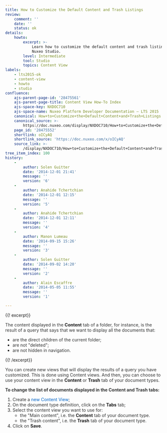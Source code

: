 ```yaml
---
title: How to Customize the Default Content and Trash Listings
review:
    comment: ''
    date: ''
    status: ok
details:
    howto:
        excerpt: >-
            Learn how to customize the default content and trash listings using
            Nuxeo Studio.
        level: Intermediate
        tool: Studio
        topics: Content View
labels:
    - lts2015-ok
    - content-view
    - howto
    - studio
confluence:
    ajs-parent-page-id: '28475561'
    ajs-parent-page-title: Content View How-To Index
    ajs-space-key: NXDOC710
    ajs-space-name: Nuxeo Platform Developer Documentation — LTS 2015
    canonical: How+to+Customize+the+Default+Content+and+Trash+Listings
    canonical_source: >-
        https://doc.nuxeo.com/display/NXDOC710/How+to+Customize+the+Default+Content+and+Trash+Listings
    page_id: '28475552'
    shortlink: oICyAQ
    shortlink_source: 'https://doc.nuxeo.com/x/oICyAQ'
    source_link: >-
        /display/NXDOC710/How+to+Customize+the+Default+Content+and+Trash+Listings
tree_item_index: 100
history:
    -
        author: Solen Guitter
        date: '2014-12-01 21:41'
        message: ''
        version: '6'
    -
        author: Anahide Tchertchian
        date: '2014-12-01 12:15'
        message: ''
        version: '5'
    -
        author: Anahide Tchertchian
        date: '2014-12-01 12:11'
        message: ''
        version: '4'
    -
        author: Manon Lumeau
        date: '2014-09-15 15:26'
        message: ''
        version: '3'
    -
        author: Solen Guitter
        date: '2014-09-02 14:20'
        message: ''
        version: '2'
    -
        author: Alain Escaffre
        date: '2014-05-05 11:55'
        message: ''
        version: '1'

---
```

{{! excerpt}}

<span style="color: rgb(50,51,51);">The content displayed in the&nbsp;</span>**Content**<span style="color: rgb(50,51,51);">&nbsp;tab of a folder, for instance, is the result of a query that says that we want to display all the documents that:</span>

*   <span style="color: rgb(50,51,51);">are the direct children of the current folder;</span>
*   <span style="color: rgb(50,51,51);">are not "deleted";</span>
*   <span style="color: rgb(50,51,51);">are not hidden in navigation.</span>

{{! /excerpt}}

<span style="color: rgb(50,51,51);">You can create new views that will display the results of a query you have customized. This is done using Content views. And then, you can choose to use your content view in the&nbsp;</span>**Content**<span style="color: rgb(50,51,51);">&nbsp;or&nbsp;</span>**Trash**<span style="color: rgb(50,51,51);">&nbsp;tab of your document types.</span>

<span style="color: rgb(50,51,51);">**To change the list of documents displayed in the Content and Trash tabs:**</span>

1.  <span style="color: rgb(50,51,51);">Create a&nbsp;</span><span style="color: rgb(0,99,198);">new Content View</span><span style="color: rgb(50,51,51);">;</span>
2.  <span style="color: rgb(50,51,51);">On the document type definition, click on the&nbsp;</span>**Tabs**<span style="color: rgb(50,51,51);">&nbsp;tab;</span>
3.  <span style="color: rgb(50,51,51);">Select the content view you want to use for:</span>
    *   <span style="color: rgb(50,51,51);">the "Main content", i.e. the&nbsp;</span>**Content**<span style="color: rgb(50,51,51);">&nbsp;tab of your document type.</span>
    *   <span style="color: rgb(50,51,51);">the "Trash content", i.e. the&nbsp;</span>**Trash**<span style="color: rgb(50,51,51);">&nbsp;tab of your document type.</span>
4.  <span style="color: rgb(50,51,51);">Click on&nbsp;</span>**Save**<span style="color: rgb(50,51,51);">.</span>
